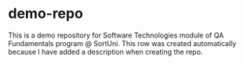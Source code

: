 # demo-repo
This is a demo repository for Software Technologies module of QA Fundamentals program @ SortUni.
This row was created automatically because I have added a description when creating the repo.
